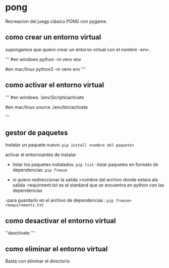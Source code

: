 # pong
Recreacion del juegp clásico PONG con pygame.


## como crear un entorno virtual
supongamos que quiero crear un entorno virtual con el nombre -env-.

'''
#en windows 
python -m venv env

#en mac/linux
python3 -m venv env
'''

## como activar el entorno virtual
'''
#en windows 
.\env\Scripts\activate

#en mac/linux
source ./env/bin/activate

'''


## gestor de paquetes
Instalar un paquete nuevo: `pip install <nombre del paquete>` 

activar el entornoantes de instalar

- listar los paquetes instalados: ` pip list `
-listar paquetes en formato de dependencias: `pip freeze`

- si quiero redireccionar  la salida >nombre del archivo donde estara ala salida
-requirment.txt es el stardand que se encuentra en python con las dependencias

-para guardarlo en el archivo de dependencias : `pip freeze> rewquirements.txt`

## como desactivar el entorno virtual
''deactivate
'''
## como eliminar el entorno virtual

Basta con eliminar el directorio